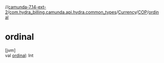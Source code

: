 //[camunda-7.14-ext-2](../../../../index.md)/[com.hydra_billing.camunda.api.hydra.common_types](../../index.md)/[Currency](../index.md)/[COP](index.md)/[ordinal](ordinal.md)

# ordinal

[jvm]\
val [ordinal](ordinal.md): Int
